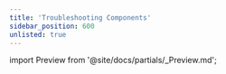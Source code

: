 ```yaml
---
title: 'Troubleshooting Components'
sidebar_position: 600
unlisted: true
---
```


import Preview from '@site/docs/partials/\_Preview.md';

<Preview />
